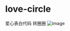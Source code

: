 # love-circle
爱心表白代码 转圈圈
![image](https://github.com/user-attachments/assets/37e91c8a-e94d-40fa-9dcf-09fe771f9ff1)
